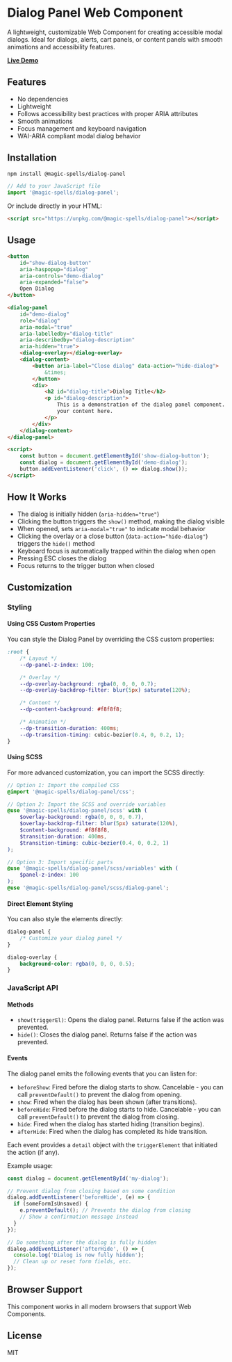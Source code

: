 # Dialog Panel Web Component

A lightweight, customizable Web Component for creating accessible modal dialogs. Ideal for dialogs, alerts, cart panels, or content panels with smooth animations and accessibility features.

[**Live Demo**](https://magic-spells.github.io/dialog-panel/demo/)

## Features

- No dependencies
- Lightweight
- Follows accessibility best practices with proper ARIA attributes
- Smooth animations
- Focus management and keyboard navigation
- WAI-ARIA compliant modal dialog behavior

## Installation

```bash
npm install @magic-spells/dialog-panel
```

```javascript
// Add to your JavaScript file
import '@magic-spells/dialog-panel';
```

Or include directly in your HTML:

```html
<script src="https://unpkg.com/@magic-spells/dialog-panel"></script>
```

## Usage

```html
<button
	id="show-dialog-button"
	aria-haspopup="dialog"
	aria-controls="demo-dialog"
	aria-expanded="false">
	Open Dialog
</button>

<dialog-panel
	id="demo-dialog"
	role="dialog"
	aria-modal="true"
	aria-labelledby="dialog-title"
	aria-describedby="dialog-description"
	aria-hidden="true">
	<dialog-overlay></dialog-overlay>
	<dialog-content>
		<button aria-label="Close dialog" data-action="hide-dialog">
			&times;
		</button>
		<div>
			<h2 id="dialog-title">Dialog Title</h2>
			<p id="dialog-description">
				This is a demonstration of the dialog panel component. Add
				your content here.
			</p>
		</div>
	</dialog-content>
</dialog-panel>

<script>
	const button = document.getElementById('show-dialog-button');
	const dialog = document.getElementById('demo-dialog');
	button.addEventListener('click', () => dialog.show());
</script>
```

## How It Works

- The dialog is initially hidden (`aria-hidden="true"`)
- Clicking the button triggers the `show()` method, making the dialog visible
- When opened, sets `aria-modal="true"` to indicate modal behavior
- Clicking the overlay or a close button (`data-action="hide-dialog"`) triggers the `hide()` method
- Keyboard focus is automatically trapped within the dialog when open
- Pressing ESC closes the dialog
- Focus returns to the trigger button when closed

## Customization

### Styling

#### Using CSS Custom Properties

You can style the Dialog Panel by overriding the CSS custom properties:

```css
:root {
	/* Layout */
	--dp-panel-z-index: 100;

	/* Overlay */
	--dp-overlay-background: rgba(0, 0, 0, 0.7);
	--dp-overlay-backdrop-filter: blur(5px) saturate(120%);

	/* Content */
	--dp-content-background: #f8f8f8;

	/* Animation */
	--dp-transition-duration: 400ms;
	--dp-transition-timing: cubic-bezier(0.4, 0, 0.2, 1);
}
```

#### Using SCSS

For more advanced customization, you can import the SCSS directly:

```scss
// Option 1: Import the compiled CSS
@import '@magic-spells/dialog-panel/css';

// Option 2: Import the SCSS and override variables
@use '@magic-spells/dialog-panel/scss' with (
	$overlay-background: rgba(0, 0, 0, 0.7),
	$overlay-backdrop-filter: blur(5px) saturate(120%),
	$content-background: #f8f8f8,
	$transition-duration: 400ms,
	$transition-timing: cubic-bezier(0.4, 0, 0.2, 1)
);

// Option 3: Import specific parts
@use '@magic-spells/dialog-panel/scss/variables' with (
	$panel-z-index: 100
);
@use '@magic-spells/dialog-panel/scss/dialog-panel';
```

#### Direct Element Styling

You can also style the elements directly:

```css
dialog-panel {
	/* Customize your dialog panel */
}

dialog-overlay {
	background-color: rgba(0, 0, 0, 0.5);
}
```

### JavaScript API

#### Methods

- `show(triggerEl)`: Opens the dialog panel. Returns false if the action was prevented.
- `hide()`: Closes the dialog panel. Returns false if the action was prevented.

#### Events

The dialog panel emits the following events that you can listen for:

- `beforeShow`: Fired before the dialog starts to show. Cancelable - you can call `preventDefault()` to prevent the dialog from opening.
- `show`: Fired when the dialog has been shown (after transitions).
- `beforeHide`: Fired before the dialog starts to hide. Cancelable - you can call `preventDefault()` to prevent the dialog from closing.
- `hide`: Fired when the dialog has started hiding (transition begins).
- `afterHide`: Fired when the dialog has completed its hide transition.

Each event provides a `detail` object with the `triggerElement` that initiated the action (if any).

Example usage:

```javascript
const dialog = document.getElementById('my-dialog');

// Prevent dialog from closing based on some condition
dialog.addEventListener('beforeHide', (e) => {
  if (someFormIsUnsaved) {
    e.preventDefault(); // Prevents the dialog from closing
    // Show a confirmation message instead
  }
});

// Do something after the dialog is fully hidden
dialog.addEventListener('afterHide', () => {
  console.log('Dialog is now fully hidden');
  // Clean up or reset form fields, etc.
});
```

## Browser Support

This component works in all modern browsers that support Web Components.

## License

MIT
